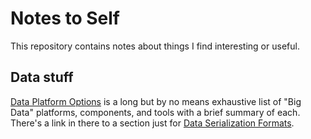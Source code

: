 # Notes to Self

This repository contains notes about things I find interesting or useful.

## Data stuff

[Data Platform Options](data/platform_options.md) is a long but by no means exhaustive list of "Big Data" platforms, components, and tools with a brief summary of each. There's a link in there to a section just for [Data Serialization Formats](data/serialization.md).
